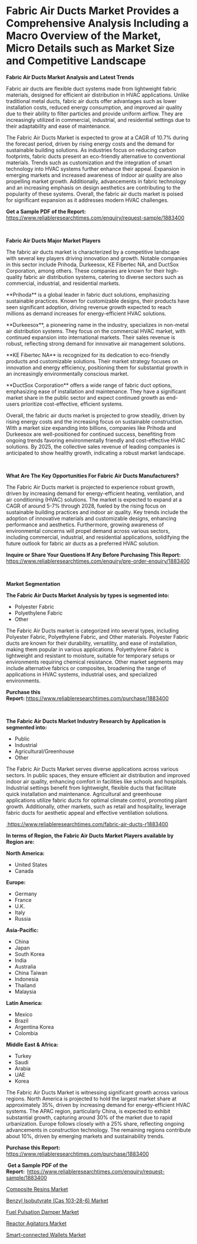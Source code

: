 <p><h1>Fabric Air Ducts Market Provides a Comprehensive Analysis Including a Macro Overview of the Market, Micro Details such as Market Size and Competitive Landscape</h1></p><p><strong>Fabric Air Ducts Market Analysis and Latest Trends</strong></p>
<p><p>Fabric air ducts are flexible duct systems made from lightweight fabric materials, designed for efficient air distribution in HVAC applications. Unlike traditional metal ducts, fabric air ducts offer advantages such as lower installation costs, reduced energy consumption, and improved air quality due to their ability to filter particles and provide uniform airflow. They are increasingly utilized in commercial, industrial, and residential settings due to their adaptability and ease of maintenance.</p><p>The Fabric Air Ducts Market is expected to grow at a CAGR of 10.7% during the forecast period, driven by rising energy costs and the demand for sustainable building solutions. As industries focus on reducing carbon footprints, fabric ducts present an eco-friendly alternative to conventional materials. Trends such as customization and the integration of smart technology into HVAC systems further enhance their appeal. Expansion in emerging markets and increased awareness of indoor air quality are also propelling market growth. Additionally, advancements in fabric technology and an increasing emphasis on design aesthetics are contributing to the popularity of these systems. Overall, the fabric air ducts market is poised for significant expansion as it addresses modern HVAC challenges.</p></p>
<p><strong>Get a Sample PDF of the Report:&nbsp;</strong> <a href="https://www.reliableresearchtimes.com/enquiry/request-sample/1883400?utm_campaign=2240&utm_medium=2&utm_source=Github&utm_content=ia&utm_term=31012025&utm_id=fabric-air-ducts">https://www.reliableresearchtimes.com/enquiry/request-sample/1883400</a></p>
<p>&nbsp;</p>
<p><strong>Fabric Air Ducts Major Market Players</strong></p>
<p><p>The fabric air ducts market is characterized by a competitive landscape with several key players driving innovation and growth. Notable companies in this sector include Prihoda, Durkeesox, KE Fibertec NA, and DuctSox Corporation, among others. These companies are known for their high-quality fabric air distribution systems, catering to diverse sectors such as commercial, industrial, and residential markets.</p><p>**Prihoda** is a global leader in fabric duct solutions, emphasizing sustainable practices. Known for customizable designs, their products have seen significant adoption, driving revenue growth expected to reach millions as demand increases for energy-efficient HVAC solutions.</p><p>**Durkeesox**, a pioneering name in the industry, specializes in non-metal air distribution systems. They focus on the commercial HVAC market, with continued expansion into international markets. Their sales revenue is robust, reflecting strong demand for innovative air management solutions.</p><p>**KE Fibertec NA** is recognized for its dedication to eco-friendly products and customizable solutions. Their market strategy focuses on innovation and energy efficiency, positioning them for substantial growth in an increasingly environmentally conscious market.</p><p>**DuctSox Corporation** offers a wide range of fabric duct options, emphasizing ease of installation and maintenance. They have a significant market share in the public sector and expect continued growth as end-users prioritize cost-effective, efficient systems.</p><p>Overall, the fabric air ducts market is projected to grow steadily, driven by rising energy costs and the increasing focus on sustainable construction. With a market size expanding into billions, companies like Prihoda and Durkeesox are well-positioned for continued success, benefiting from ongoing trends favoring environmentally friendly and cost-effective HVAC solutions. By 2025, the collective sales revenue of leading companies is anticipated to show healthy growth, indicating a robust market landscape.</p></p>
<p>&nbsp;</p>
<p><strong>What Are The Key Opportunities For Fabric Air Ducts Manufacturers?</strong></p>
<p><p>The Fabric Air Ducts market is projected to experience robust growth, driven by increasing demand for energy-efficient heating, ventilation, and air conditioning (HVAC) solutions. The market is expected to expand at a CAGR of around 5-7% through 2028, fueled by the rising focus on sustainable building practices and indoor air quality. Key trends include the adoption of innovative materials and customizable designs, enhancing performance and aesthetics. Furthermore, growing awareness of environmental concerns will propel demand across various sectors, including commercial, industrial, and residential applications, solidifying the future outlook for fabric air ducts as a preferred HVAC solution.</p></p>
<p><strong>Inquire or Share Your Questions If Any Before Purchasing This Report:</strong> <a href="https://www.reliableresearchtimes.com/enquiry/pre-order-enquiry/1883400?utm_campaign=2240&utm_medium=2&utm_source=Github&utm_content=ia&utm_term=31012025&utm_id=fabric-air-ducts">https://www.reliableresearchtimes.com/enquiry/pre-order-enquiry/1883400</a></p>
<p>&nbsp;</p>
<p><strong>Market Segmentation</strong></p>
<p><strong>The Fabric Air Ducts Market Analysis by types is segmented into:</strong></p>
<p><ul><li>Polyester Fabric</li><li>Polyethylene Fabric</li><li>Other</li></ul></p>
<p><p>The Fabric Air Ducts market is categorized into several types, including Polyester Fabric, Polyethylene Fabric, and Other materials. Polyester Fabric ducts are known for their durability, versatility, and ease of installation, making them popular in various applications. Polyethylene Fabric is lightweight and resistant to moisture, suitable for temporary setups or environments requiring chemical resistance. Other market segments may include alternative fabrics or composites, broadening the range of applications in HVAC systems, industrial uses, and specialized environments.</p></p>
<p><strong>Purchase this Report:&nbsp;</strong><a href="https://www.reliableresearchtimes.com/purchase/1883400?utm_campaign=2240&utm_medium=2&utm_source=Github&utm_content=ia&utm_term=31012025&utm_id=fabric-air-ducts">https://www.reliableresearchtimes.com/purchase/1883400</a></p>
<p>&nbsp;</p>
<p><strong>The Fabric Air Ducts Market Industry Research by Application is segmented into:</strong></p>
<p><ul><li>Public</li><li>Industrial</li><li>Agricultural/Greenhouse</li><li>Other</li></ul></p>
<p><p>The Fabric Air Ducts Market serves diverse applications across various sectors. In public spaces, they ensure efficient air distribution and improved indoor air quality, enhancing comfort in facilities like schools and hospitals. Industrial settings benefit from lightweight, flexible ducts that facilitate quick installation and maintenance. Agricultural and greenhouse applications utilize fabric ducts for optimal climate control, promoting plant growth. Additionally, other markets, such as retail and hospitality, leverage fabric ducts for aesthetic appeal and effective ventilation solutions.</p></p>
<p><a href="https://www.reliableresearchtimes.com/fabric-air-ducts-r1883400?utm_campaign=2240&utm_medium=2&utm_source=Github&utm_content=ia&utm_term=31012025&utm_id=fabric-air-ducts">&nbsp;https://www.reliableresearchtimes.com/fabric-air-ducts-r1883400</a></p>
<p><strong>In terms of Region, the Fabric Air Ducts Market Players available by Region are:</strong></p>
<p>
    <p> <strong> North America: </strong>
        <ul>
            <li>United States</li>
            <li>Canada</li>
        </ul>
        </p> 
    <p> <strong> Europe: </strong>
        <ul>
            <li>Germany</li>
            <li>France</li>
            <li>U.K.</li>
            <li>Italy</li>
            <li>Russia</li>
        </ul>
        </p> 
    <p> <strong> Asia-Pacific: </strong>
        <ul>
            <li>China</li>
            <li>Japan</li>
            <li>South Korea</li>
            <li>India</li>
            <li>Australia</li>
            <li>China Taiwan</li>
            <li>Indonesia</li>
            <li>Thailand</li>
            <li>Malaysia</li>
        </ul>
        </p> 
    <p> <strong> Latin America: </strong>
        <ul>
            <li>Mexico</li>
            <li>Brazil</li>
            <li>Argentina Korea</li>
            <li>Colombia</li>
        </ul>
        </p> 
    <p> <strong> Middle East & Africa: </strong>
        <ul>
            <li>Turkey</li>
            <li>Saudi</li>
            <li>Arabia</li>
            <li>UAE</li>
            <li>Korea</li>
        </ul>
    </p>
    </p>
<p><p>The Fabric Air Ducts Market is witnessing significant growth across various regions. North America is projected to hold the largest market share at approximately 35%, driven by increasing demand for energy-efficient HVAC systems. The APAC region, particularly China, is expected to exhibit substantial growth, capturing around 30% of the market due to rapid urbanization. Europe follows closely with a 25% share, reflecting ongoing advancements in construction technology. The remaining regions contribute about 10%, driven by emerging markets and sustainability trends.</p></p>
<p><strong>Purchase this Report: </strong><a href="https://www.reliableresearchtimes.com/purchase/1883400?utm_campaign=2240&utm_medium=2&utm_source=Github&utm_content=ia&utm_term=31012025&utm_id=fabric-air-ducts">https://www.reliableresearchtimes.com/purchase/1883400</a></p>
<p>&nbsp;<strong>Get a Sample PDF of the Report:&nbsp;&nbsp;</strong><a href="https://www.reliableresearchtimes.com/enquiry/request-sample/1883400?utm_campaign=2240&utm_medium=2&utm_source=Github&utm_content=ia&utm_term=31012025&utm_id=fabric-air-ducts">https://www.reliableresearchtimes.com/enquiry/request-sample/1883400</a></p>
<p><strong></strong></p>
<p><p><a href="https://www.linkedin.com/pulse/revenue-market-growth-projections-composite-resins-83-oxume?utm_campaign=2240&utm_medium=2&utm_source=Github&utm_content=ia&utm_term=31012025&utm_id=fabric-air-ducts">Composite Resins Market</a></p><p><a href="https://www.linkedin.com/pulse/benzyl-isobutyrate-cas-103-28-6-market-evolution-key-trends-qedae?utm_campaign=2240&utm_medium=2&utm_source=Github&utm_content=ia&utm_term=31012025&utm_id=fabric-air-ducts">Benzyl Isobutyrate (Cas 103-28-6) Market</a></p><p><a href="https://www.linkedin.com/pulse/exploring-102-growth-fuel-pulsation-damper-market-2032-key-trends-y4cpc?utm_campaign=2240&utm_medium=2&utm_source=Github&utm_content=ia&utm_term=31012025&utm_id=fabric-air-ducts">Fuel Pulsation Damper Market</a></p><p><a href="https://www.linkedin.com/pulse/global-reactor-agitators-market-trends-applications-analysis-imsoc?utm_campaign=2240&utm_medium=2&utm_source=Github&utm_content=ia&utm_term=31012025&utm_id=fabric-air-ducts">Reactor Agitators Market</a></p><p><a href="https://www.linkedin.com/pulse/smart-connected-wallets-market-report-marketanalysis-betterdecision-making-iteue?utm_campaign=2240&utm_medium=2&utm_source=Github&utm_content=ia&utm_term=31012025&utm_id=fabric-air-ducts">Smart-connected Wallets Market</a></p></p>